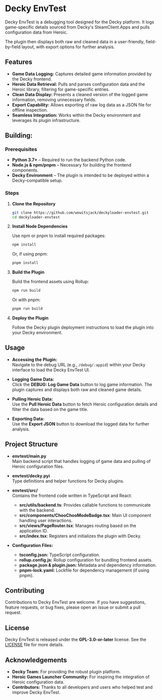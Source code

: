 # Decky EnvTest

Decky EnvTest is a debugging tool designed for the Decky platform. It logs game-specific details sourced from Decky's SteamClient.Apps and pulls configuration data from Heroic. 

The plugin then displays both raw and cleaned data in a user-friendly, field-by-field layout, with export options for further analysis.

## Features

- **Game Data Logging:** Captures detailed game information provided by the Decky frontend.
- **Heroic Data Retrieval:** Pulls and parses configuration data and the Heroic library, filtering for game-specific entries.
- **Clean Data Display:** Presents a cleaned version of the logged game information, removing unnecessary fields.
- **Export Capability:** Allows exporting of raw log data as a JSON file for offline inspection.
- **Seamless Integration:** Works within the Decky environment and leverages its plugin infrastructure.

## Building:

### Prerequisites

- **Python 3.7+** – Required to run the backend Python code.
- **Node.js & npm/pnpm** – Necessary for building the frontend components.
- **Decky Environment** – The plugin is intended to be deployed within a Decky-compatible setup.

### Steps

1. **Clone the Repository**

   ```bash
   git clone https://github.com/wowitsjack/deckyloader-envtest.git
   cd deckyloader-envtest
   ```

2. **Install Node Dependencies**

   Use npm or pnpm to install required packages:

   ```bash
   npm install
   ```
   
   Or, if using pnpm:

   ```bash
   pnpm install
   ```

3. **Build the Plugin**

   Build the frontend assets using Rollup:

   ```bash
   npm run build
   ```
   
   Or with pnpm:

   ```bash
   pnpm run build
   ```

4. **Deploy the Plugin**

   Follow the Decky plugin deployment instructions to load the plugin into your Decky environment.

## Usage

- **Accessing the Plugin:**  
  Navigate to the debug URL (e.g., `/debug/:appid`) within your Decky interface to load the Decky EnvTest UI.

- **Logging Game Data:**  
  Click the **DEBUG: Log Game Data** button to log game information. The plugin captures and displays both raw and cleaned game details.

- **Pulling Heroic Data:**  
  Use the **Pull Heroic Data** button to fetch Heroic configuration details and filter the data based on the game title.

- **Exporting Data:**  
  Use the **Export JSON** button to download the logged data for further analysis.

## Project Structure

- **envtest/main.py**  
  Main backend script that handles logging of game data and pulling of Heroic configuration files.

- **envtest/decky.pyi**  
  Type definitions and helper functions for Decky plugins.

- **envtest/src/**  
  Contains the frontend code written in TypeScript and React:
  - **src/utils/backend.ts**: Provides callable functions to communicate with the backend.
  - **src/components/ChooChooModeBadge.tsx**: Main UI component handling user interactions.
  - **src/views/PageRouter.tsx**: Manages routing based on the application ID.
  - **src/index.tsx**: Registers and initializes the plugin with Decky.

- **Configuration Files:**
  - **tsconfig.json:** TypeScript configuration.
  - **rollup.config.js:** Rollup configuration for bundling frontend assets.
  - **package.json & plugin.json:** Metadata and dependency information.
  - **pnpm-lock.yaml:** Lockfile for dependency management (if using pnpm).

## Contributing

Contributions to Decky EnvTest are welcome. If you have suggestions, feature requests, or bug fixes, please open an issue or submit a pull request.

## License

Decky EnvTest is released under the **GPL-3.0-or-later** license. See the [LICENSE](LICENSE) file for more details.

## Acknowledgements

- **Decky Team:** For providing the robust plugin platform.
- **Heroic Games Launcher Community:** For inspiring the integration of Heroic configuration data.
- **Contributors:** Thanks to all developers and users who helped test and improve Decky EnvTest.
